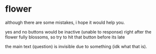# flower
although there are some mistakes, i hope it would help you.

yes and no buttons would be inactive (unable to response) right after the flower fully blossoms, so try to hit that button before its late

the main text (question) is invisible due to something (idk what that is). 

